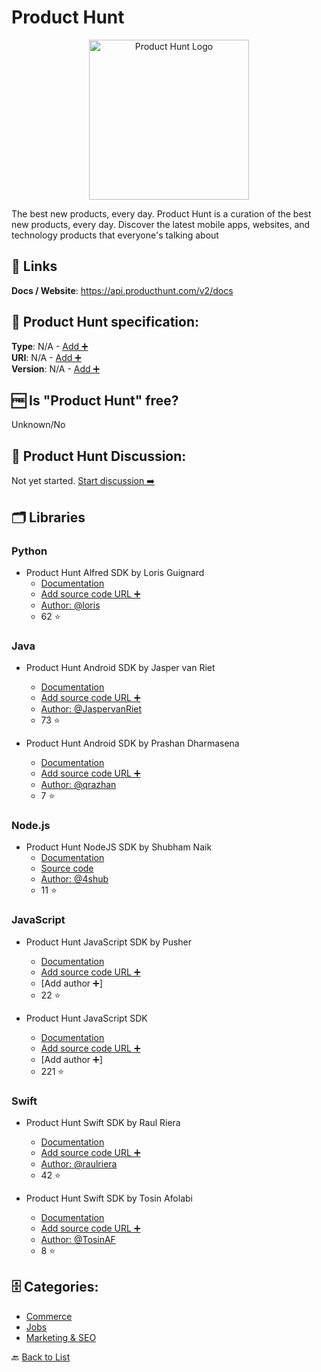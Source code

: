 # Product Hunt
<p align="center">
    <img width="256" src="https://raw.githubusercontent.com/apis-list/apis-list/main/apis/product-hunt/logo_256x256.png" alt="Product Hunt Logo"/>
</p>
The best new products, every day. Product Hunt is a curation of the best new products, every day. Discover the latest mobile apps, websites, and technology products that everyone's talking about

##  🔗 Links
**Docs / Website**: https://api.producthunt.com/v2/docs

## 🧬 Product Hunt specification:
**Type**: N/A - [Add ➕](https://github.com/apis-list/apis-list/edit/main/apis-list.yaml)  
**URI**: N/A - [Add ➕](https://github.com/apis-list/apis-list/edit/main/apis-list.yaml)  
**Version**: N/A - [Add ➕](https://github.com/apis-list/apis-list/edit/main/apis-list.yaml)

## 🆓 Is "Product Hunt" free?
Unknown/No  

## 💬 Product Hunt Discussion:
Not yet started. [Start discussion ➡️](https://github.com/apis-list/apis-list/discussions/new)

## 🗂️ Libraries
### Python
- Product Hunt Alfred SDK by Loris Guignard
    - [Documentation](https://github.com/loris/alfred-producthunt-workflow)
    - [Add source code URL ➕]()
    - [Author: @loris](https://github.com/loris)
    - 62 ⭐

### Java
- Product Hunt Android SDK by Jasper van Riet
    - [Documentation](https://github.com/JaspervanRiet/Jager)
    - [Add source code URL ➕]()
    - [Author: @JaspervanRiet](https://github.com/JaspervanRiet)
    - 73 ⭐

- Product Hunt Android SDK by Prashan Dharmasena
    - [Documentation](https://github.com/qrazhan/hunter2)
    - [Add source code URL ➕]()
    - [Author: @qrazhan](https://github.com/qrazhan)
    - 7 ⭐

### Node.js
- Product Hunt NodeJS SDK by Shubham Naik
    - [Documentation](http://huntlytics.shub.club)
    - [Source code](https://github.com/4shub/huntlytics)
    - [Author: @4shub](https://github.com/4shub)
    - 11 ⭐

### JavaScript
- Product Hunt JavaScript SDK by Pusher
    - [Documentation](https://github.com/pusher-community/pusher-realtime-producthunt)
    - [Add source code URL ➕]()
    - [Add author ➕]
    - 22 ⭐

- Product Hunt JavaScript SDK
    - [Documentation](https://github.com/producthunt/producthunt-api)
    - [Add source code URL ➕]()
    - [Add author ➕]
    - 221 ⭐

### Swift
- Product Hunt Swift SDK by Raul Riera
    - [Documentation](https://github.com/raulriera/HuntingKit)
    - [Add source code URL ➕]()
    - [Author: @raulriera](https://github.com/raulriera)
    - 42 ⭐

- Product Hunt Swift SDK by Tosin Afolabi
    - [Documentation](https://github.com/TosinAF/thenews)
    - [Add source code URL ➕]()
    - [Author: @TosinAF](https://github.com/TosinAF)
    - 8 ⭐


## 🗄️ Categories:
- [Commerce](https://github.com/apis-list/apis-list#commerce-)
- [Jobs](https://github.com/apis-list/apis-list#jobs-)
- [Marketing & SEO](https://github.com/apis-list/apis-list#marketing--seo-)

🔙  [Back to List](https://github.com/apis-list/apis-list)

